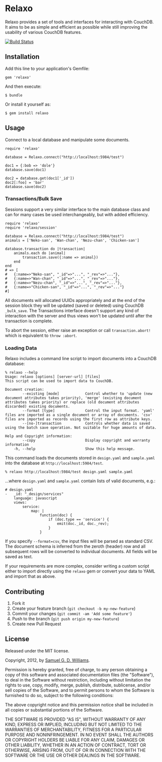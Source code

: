 # Relaxo

Relaxo provides a set of tools and interfaces for interacting with CouchDB. It aims to be as simple and efficient as possible while still improving the usability of various CouchDB features.

[![Build Status](https://secure.travis-ci.org/ioquatix/relaxo.png)](http://travis-ci.org/ioquatix/relaxo)

## Installation

Add this line to your application's Gemfile:

    gem 'relaxo'

And then execute:

    $ bundle

Or install it yourself as:

    $ gem install relaxo

## Usage

Connect to a local database and manipulate some documents.

	require 'relaxo'
	
	database = Relaxo.connect("http://localhost:5984/test")
	
	doc1 = {:bob => 'dole'}
	database.save(doc1)
	
	doc2 = database.get(doc1['_id'])
	doc2[:foo] = 'bar'
	database.save(doc2)

### Transactions/Bulk Save

Sessions support a very similar interface to the main database class and can for many cases be used interchangeably, but with added efficiency.

	require 'relaxo'
	require 'relaxo/session'
	
	database = Relaxo.connect("http://localhost:5984/test")
	animals = ['Neko-san', 'Wan-chan', 'Nezu-chan', 'Chicken-san']
	
	database.transaction do |transaction|
		animals.each do |animal|
			transaction.save({:name => animal})
		end
	end
	# => [
	#	{:name=>"Neko-san", "_id"=>"...", "_rev"=>"..."},
	#	{:name=>"Wan-chan", "_id"=>"...", "_rev"=>"..."},
	#	{:name=>"Nezu-chan", "_id"=>"...", "_rev"=>"..."},
	#	{:name=>"Chicken-san", "_id"=>"...", "_rev"=>"..."}
	#]

All documents will allocated UUIDs appropriately and at the end of the session block they will be updated (saved or deleted) using CouchDB `_bulk_save`. The Transactions interface doesn't support any kind of interaction with the server and thus views won't be updated until after the transaction is complete.

To abort the session, either raise an exception or call `transaction.abort!` which is equivalent to `throw :abort`.

### Loading Data

Relaxo includes a command line script to import documents into a CouchDB database:

	% relaxo --help
	Usage: relaxo [options] [server-url] [files]
	This script can be used to import data to CouchDB.

	Document creation:
	        --existing [mode]            Control whether to 'update (new document attributes takes priority), 'merge' (existing document attributes takes priority) or replace (old document attributes discarded) existing documents.
	        --format [type]              Control the input format. 'yaml' files are imported as a single document or array of documents. 'csv' files are imported as records using the first row as attribute keys.
	        --[no-]transaction           Controls whether data is saved using the batch save operation. Not suitable for huge amounts of data.

	Help and Copyright information:
	        --copy                       Display copyright and warranty information
	    -h, --help                       Show this help message.

This command loads the documents stored in `design.yaml` and `sample.yaml` into the database at `http://localhost:5984/test`.

	% relaxo http://localhost:5984/test design.yaml sample.yaml

...where `design.yaml` and `sample.yaml` contain lists of valid documents, e.g.:

	# design.yaml
	-   _id: "_design/services"
	    language: javascript
	    views:
	        service:
	            map: |
	                function(doc) {
	                    if (doc.type == 'service') {
	                        emit(doc._id, doc._rev);
	                    }
	                }

If you specify `--format=csv`, the input files will be parsed as standard CSV. The document schema is inferred from the zeroth (header) row and all subsequent rows will be converted to individual documents. All fields will be saved as text.

If your requirements are more complex, consider writing a custom script either to import directly using the `relaxo` gem or convert your data to YAML and import that as above.

## Contributing

1. Fork it
2. Create your feature branch (`git checkout -b my-new-feature`)
3. Commit your changes (`git commit -am 'Add some feature'`)
4. Push to the branch (`git push origin my-new-feature`)
5. Create new Pull Request

## License

Released under the MIT license.

Copyright, 2012, by [Samuel G. D. Williams](http://www.codeotaku.com/samuel-williams).

Permission is hereby granted, free of charge, to any person obtaining a copy
of this software and associated documentation files (the "Software"), to deal
in the Software without restriction, including without limitation the rights
to use, copy, modify, merge, publish, distribute, sublicense, and/or sell
copies of the Software, and to permit persons to whom the Software is
furnished to do so, subject to the following conditions:

The above copyright notice and this permission notice shall be included in
all copies or substantial portions of the Software.

THE SOFTWARE IS PROVIDED "AS IS", WITHOUT WARRANTY OF ANY KIND, EXPRESS OR
IMPLIED, INCLUDING BUT NOT LIMITED TO THE WARRANTIES OF MERCHANTABILITY,
FITNESS FOR A PARTICULAR PURPOSE AND NONINFRINGEMENT. IN NO EVENT SHALL THE
AUTHORS OR COPYRIGHT HOLDERS BE LIABLE FOR ANY CLAIM, DAMAGES OR OTHER
LIABILITY, WHETHER IN AN ACTION OF CONTRACT, TORT OR OTHERWISE, ARISING FROM,
OUT OF OR IN CONNECTION WITH THE SOFTWARE OR THE USE OR OTHER DEALINGS IN
THE SOFTWARE.
